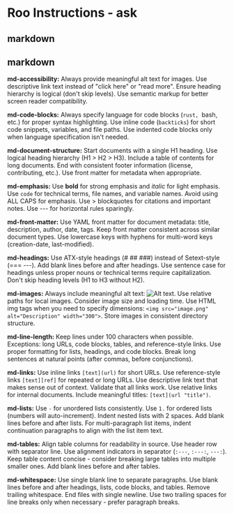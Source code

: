 # Roo Instructions - ask

## markdown

## markdown

**md-accessibility:** Always provide meaningful alt text for images. Use descriptive link text instead of "click here"
or "read more". Ensure heading hierarchy is logical (don't skip levels). Use semantic markup
for better screen reader compatibility.

**md-code-blocks:** Always specify language for code blocks (```rust, ```bash, etc.) for proper syntax highlighting.
Use inline code (`backticks`) for short code snippets, variables, and file paths. Use indented
code blocks only when language specification isn't needed.

**md-document-structure:** Start documents with a single H1 heading. Use logical heading hierarchy (H1 > H2 > H3).
Include a table of contents for long documents. End with consistent footer information
(license, contributing, etc.). Use front matter for metadata when appropriate.

**md-emphasis:** Use **bold** for strong emphasis and *italic* for light emphasis. Use `code` for technical
terms, file names, and variable names. Avoid using ALL CAPS for emphasis. Use > blockquotes
for citations and important notes. Use --- for horizontal rules sparingly.

**md-front-matter:** Use YAML front matter for document metadata: title, description, author, date, tags.
Keep front matter consistent across similar document types. Use lowercase keys with
hyphens for multi-word keys (creation-date, last-modified).

**md-headings:** Use ATX-style headings (# ## ###) instead of Setext-style (=== ---). Add blank lines
before and after headings. Use sentence case for headings unless proper nouns or technical
terms require capitalization. Don't skip heading levels (H1 to H3 without H2).

**md-images:** Always include meaningful alt text: ![Alt text](image.png). Use relative paths for local
images. Consider image size and loading time. Use HTML img tags when you need to specify
dimensions: `<img src="image.png" alt="Description" width="300">`. Store images in
consistent directory structure.

**md-line-length:** Keep lines under 100 characters when possible. Exceptions: long URLs, code blocks,
tables, and reference-style links. Use proper formatting for lists, headings, and
code blocks. Break long sentences at natural points (after commas, before conjunctions).

**md-links:** Use inline links `[text](url)` for short URLs. Use reference-style links `[text][ref]`
for repeated or long URLs. Use descriptive link text that makes sense out of context.
Validate that all links work. Use relative links for internal documents. Include
meaningful titles: `[text](url "title")`.

**md-lists:** Use `-` for unordered lists consistently. Use `1.` for ordered lists (numbers will
auto-increment). Indent nested lists with 2 spaces. Add blank lines before and after
lists. For multi-paragraph list items, indent continuation paragraphs to align with
the list item text.

**md-tables:** Align table columns for readability in source. Use header row with separator line.
Use alignment indicators in separator (`:---`, `:---:`, `---:`). Keep table content
concise - consider breaking large tables into multiple smaller ones. Add blank lines
before and after tables.

**md-whitespace:** Use single blank line to separate paragraphs. Use blank lines before and after headings,
lists, code blocks, and tables. Remove trailing whitespace. End files with single newline.
Use two trailing spaces for line breaks only when necessary - prefer paragraph breaks.


